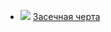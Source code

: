 * ![](/books/sf_history/Иван%20Алексеев/Засечная%20черта.jpg) [Засечная черта](/books/sf_history/Иван%20Алексеев/Засечная%20черта)